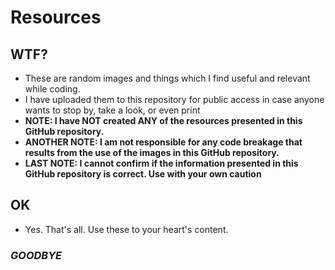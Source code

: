 # Resources

## WTF?
* These are random images and things which I find useful and relevant while coding.
* I have uploaded them to this repository for public access in case anyone wants to stop by, take a look, or even print
* **NOTE: I have NOT created ANY of the resources presented in this GitHub repository.**
* **ANOTHER NOTE: I am not responsible for any code breakage that results from the use of the images in this GitHub repository.**
* **LAST NOTE: I cannot confirm if the information presented in this GitHub repository is correct. Use with your own caution**

## OK
* Yes. That's all. Use these to your heart's content.

### *GOODBYE*
